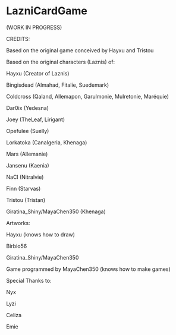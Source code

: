 # LazniCardGame
(WORK IN PROGRESS)

CREDITS:

Based on the original game conceived by Hayxu and Tristou

Based on the original characters (Laznis) of:


Hayxu (Creator of Laznis)

Bingisdead (Almahad, Fitalie, Suedemark)

Coldcross (Qaland, Allemapon, Garulmonie, Mulretonie, Maréquie)

Dar0ix (Yedesna)

Joey (TheLeaf, Lirigant)

Opefulee (Suelly)

Lorkatoka (Canalgeria, Khenaga)

Mars (Allemanie)

Jansenu (Kaenia)

NaCl (Nitralvie)

Finn (Starvas)

Tristou (Tristan)

Giratina_Shiny/MayaChen350 (Khenaga)

Artworks:

Hayxu (knows how to draw)

Birbio56

Giratina_Shiny/MayaChen350



Game programmed by MayaChen350 (knows how to make games)


Special Thanks to:

Nyx

Lyzi

Celiza

Emie
